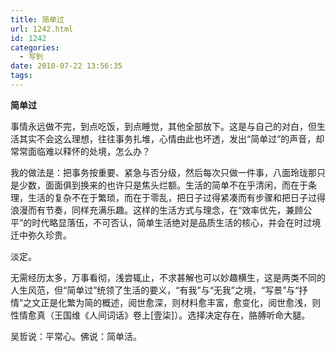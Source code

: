 ```yaml
---
title: 简单过
url: 1242.html
id: 1242
categories:
  - 写到
date: 2010-07-22 13:56:35
tags:
---
```


**简单过**

  
事情永远做不完，到点吃饭，到点睡觉，其他全部放下。这是与自己的对白，但生活其实不会这么理想，往往事务扎堆，心情由此也坏透，发出“简单过”的声音，却常常面临难以释怀的处境，怎么办？  
  
我的做法是：把事务按重要、紧急与否分级，然后每次只做一件事，八面玲珑那只是少数，面面俱到换来的也许只是焦头烂额。生活的简单不在乎清闲，而在于条理，生活的复杂不在于繁琐，而在于零乱，把日子过得紧凑而有步骤和把日子过得浪漫而有节奏，同样充满乐趣。这样的生活方式与理念，在“效率优先，兼顾公平”的时代略显落伍，不可否认，简单生活绝对是品质生活的核心，并会在时过境迁中弥久珍贵。  
  
淡定。  
  
无需经历太多，万事看彻，浅尝辄止，不求甚解也可以妙趣横生，这是两类不同的人生风范，但“简单过”统领了生活的要义，“有我”与“无我”之境，“写景”与“抒情”之文正是化繁为简的概述，阅世愈深，则材料愈丰富，愈变化，阅世愈浅，则性情愈真（王国维《人间词话》卷上\[壹柒\]）。选择决定存在，胳膊听命大腿。  
  
吴哲说：平常心。佛说：简单活。